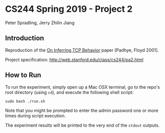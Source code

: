 # CS244 Spring 2019 - Project 2
Peter Spradling, Jerry Zhilin Jiang

## Introduction
Reproduction of the [On Inferring TCP Behavior](https://www.microsoft.com/en-us/research/wp-content/uploads/2017/01/tbit.pdf) paper [Padhye, Floyd 2001].

Project specification: <http://web.stanford.edu/class/cs244/pa2.html>

## How to Run
To run the experiment, simply open up a Mac OSX terminal, go to the repo's root directory (using `cd`), and execute the following shell script:
```
sudo bash ./run.sh
```
Note that you might be prompted to enter the admin password one or more times during script execution.

The experiment results will be printed to the very end of the `stdout` outputs.
